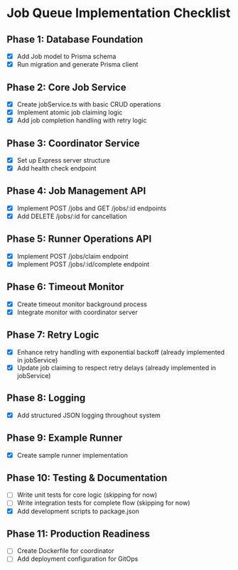 # Job Queue Implementation Checklist

## Phase 1: Database Foundation
- [x] Add Job model to Prisma schema
- [x] Run migration and generate Prisma client

## Phase 2: Core Job Service  
- [x] Create jobService.ts with basic CRUD operations
- [x] Implement atomic job claiming logic
- [x] Add job completion handling with retry logic

## Phase 3: Coordinator Service
- [x] Set up Express server structure
- [x] Add health check endpoint

## Phase 4: Job Management API
- [x] Implement POST /jobs and GET /jobs/:id endpoints
- [x] Add DELETE /jobs/:id for cancellation

## Phase 5: Runner Operations API
- [x] Implement POST /jobs/claim endpoint
- [x] Implement POST /jobs/:id/complete endpoint

## Phase 6: Timeout Monitor
- [x] Create timeout monitor background process
- [x] Integrate monitor with coordinator server

## Phase 7: Retry Logic
- [x] Enhance retry handling with exponential backoff (already implemented in jobService)
- [x] Update job claiming to respect retry delays (already implemented in jobService)

## Phase 8: Logging
- [x] Add structured JSON logging throughout system

## Phase 9: Example Runner
- [x] Create sample runner implementation

## Phase 10: Testing & Documentation
- [ ] Write unit tests for core logic (skipping for now)
- [ ] Write integration tests for complete flow (skipping for now)
- [x] Add development scripts to package.json

## Phase 11: Production Readiness
- [ ] Create Dockerfile for coordinator
- [ ] Add deployment configuration for GitOps